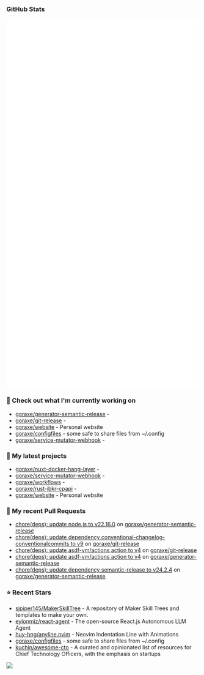 
### GitHub Stats

<p align="left"><img src="https://raw.githubusercontent.com/goraxe/goraxe/main/github-metrics.svg" /></p>

### 👷 Check out what I'm currently working on

- [goraxe/generator-semantic-release](https://github.com/goraxe/generator-semantic-release) - 
- [goraxe/git-release](https://github.com/goraxe/git-release) - 
- [goraxe/website](https://github.com/goraxe/website) - Personal website
- [goraxe/configfiles](https://github.com/goraxe/configfiles) - some safe to share files from ~/.config 
- [goraxe/service-mutator-webhook](https://github.com/goraxe/service-mutator-webhook) - 
### 🌱 My latest projects

- [goraxe/nuxt-docker-hang-layer](https://github.com/goraxe/nuxt-docker-hang-layer) - 
- [goraxe/service-mutator-webhook](https://github.com/goraxe/service-mutator-webhook) - 
- [goraxe/workflows](https://github.com/goraxe/workflows) - 
- [goraxe/rust-ibkr-cpapi](https://github.com/goraxe/rust-ibkr-cpapi) - 
- [goraxe/website](https://github.com/goraxe/website) - Personal website
### 🔨 My recent Pull Requests

- [chore(deps): update node.js to v22.16.0](https://github.com/goraxe/generator-semantic-release/pull/216) on [goraxe/generator-semantic-release](https://github.com/goraxe/generator-semantic-release)
- [chore(deps): update dependency conventional-changelog-conventionalcommits to v9](https://github.com/goraxe/git-release/pull/131) on [goraxe/git-release](https://github.com/goraxe/git-release)
- [chore(deps): update asdf-vm/actions action to v4](https://github.com/goraxe/git-release/pull/130) on [goraxe/git-release](https://github.com/goraxe/git-release)
- [chore(deps): update asdf-vm/actions action to v4](https://github.com/goraxe/generator-semantic-release/pull/215) on [goraxe/generator-semantic-release](https://github.com/goraxe/generator-semantic-release)
- [chore(deps): update dependency semantic-release to v24.2.4](https://github.com/goraxe/generator-semantic-release/pull/214) on [goraxe/generator-semantic-release](https://github.com/goraxe/generator-semantic-release)
### ⭐ Recent Stars

- [sjpiper145/MakerSkillTree](https://github.com/sjpiper145/MakerSkillTree) - A repository of Maker Skill Trees and templates to make your own.  
- [eylonmiz/react-agent](https://github.com/eylonmiz/react-agent) - The open-source React.js Autonomous LLM Agent
- [huy-hng/anyline.nvim](https://github.com/huy-hng/anyline.nvim) - Neovim Indentation Line with Animations
- [goraxe/configfiles](https://github.com/goraxe/configfiles) - some safe to share files from ~/.config 
- [kuchin/awesome-cto](https://github.com/kuchin/awesome-cto) - A curated and opinionated list of resources for Chief Technology Officers, with the emphasis on startups

![](https://komarev.com/ghpvc/?username=goraxe)
